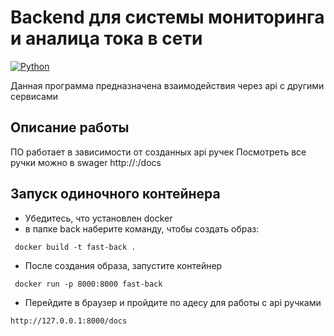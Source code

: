 # Backend для системы мониторинга и аналица тока в сети
[![Python](https://img.shields.io/badge/-Python-464646?style=flat-square&logo=Python)](https://www.python.org/)


Данная программа предназначена взаимодействия через api  с другими сервисами
## Описание работы
ПО работает в зависимости от созданных api ручек
Посмотреть все ручки можно в swager http://<host>:<port>/docs

## Запуск одиночного контейнера
 - Убедитесь, что установлен docker
 - в папке back наберите команду, чтобы создать образ:
```shell
 docker build -t fast-back .
 ```
 - После создания образа, запустите контейнер
```shell
 docker run -p 8000:8000 fast-back
```
 - Перейдите в браузер и пройдите по адесу для работы с api ручками
```
http://127.0.0.1:8000/docs
```